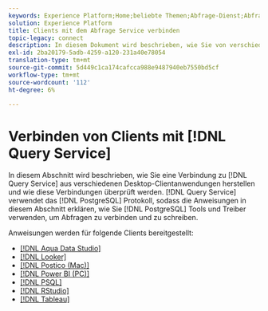 ```yaml
---
keywords: Experience Platform;Home;beliebte Themen;Abfrage-Dienst;Abfrage-Dienst;Verbindung mit Abfrage-Dienst;Aqua-Datenstudio;Aqua Data Studio;Looker;Looker;Looker;Popostico;Power BI;power bi;psql;rstudio;PSQL;RStudio;Tableau;tableau;
solution: Experience Platform
title: Clients mit dem Abfrage Service verbinden
topic-legacy: connect
description: In diesem Dokument wird beschrieben, wie Sie von verschiedenen Desktop-Clientanwendungen aus eine Verbindung zum Abfrage Service herstellen und diese Verbindungen überprüfen.
exl-id: 2ba20179-5adb-4259-a120-231a40e78054
translation-type: tm+mt
source-git-commit: 5d449c1ca174cafcca988e9487940eb7550bd5cf
workflow-type: tm+mt
source-wordcount: '112'
ht-degree: 6%

---
```


# Verbinden von Clients mit [!DNL Query Service]

In diesem Abschnitt wird beschrieben, wie Sie eine Verbindung zu [!DNL Query Service] aus verschiedenen Desktop-Clientanwendungen herstellen und wie diese Verbindungen überprüft werden. [!DNL Query Service] verwendet das  [!DNL PostgreSQL] Protokoll, sodass die Anweisungen in diesem Abschnitt erklären, wie Sie  [!DNL PostgreSQL] Tools und Treiber verwenden, um Abfragen zu verbinden und zu schreiben.

Anweisungen werden für folgende Clients bereitgestellt:

- [[!DNL Aqua Data Studio]](./aqua-data-studio.md)
- [[!DNL Looker]](./looker.md)
- [[!DNL Postico (Mac)]](./postico.md)
- [[!DNL Power BI (PC)]](./power-bi.md)
- [[!DNL PSQL]](./psql.md)
- [[!DNL RStudio]](./rstudio.md)
- [[!DNL Tableau]](./tableau.md)
